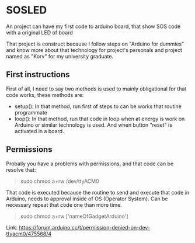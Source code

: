 # SOSLED
An project can have my first code to arduino board, that show SOS code with a original LED of board

That project is construct because I follow steps on "Arduino for dummies" and
know more about that technology for project's personals and project named as
"Korv" for my university graduate.

## First instructions

First of all, I need to say two methods is used to mainly obligational for that
code works, these methods are:

- setup(): In that method, run first of steps to can be works that routine programmate
- loop(): In that method, run that code in loop when at energy is work on Arduino or
similar technology is used. And when button "reset" is activated in a board.

## Permissions

Probally you have a problems with permissions, and that code can be resolve that:

> sudo chmod a+rw /dev/ttyACM0

That code is executed because the routine to send and execute that code in Arduino,
needs to approval inside of OS (Operator System). Can be necessary repeat that code
one than more time.

> sudo chmod a+rw ['nameOfGadgetArduino']

Link: https://forum.arduino.cc/t/permission-denied-on-dev-ttyacm0/475568/4

